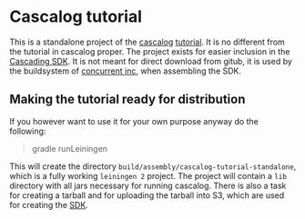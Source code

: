 # Cascalog tutorial

This is a standalone project of the [cascalog][cascalog] [tutorial][tutorial]. It is no different from
the tutorial in cascalog proper. The project exists for easier inclusion in the
[Cascading SDK][sdk]. It is not meant for direct download from gitub, it is used
by the buildsystem of [concurrent inc][concurrent], when assembling the SDK. 

## Making the tutorial ready for distribution

If you however want to use it for your own purpose anyway do the following:

 > gradle runLeiningen

This will create the directory `build/assembly/cascalog-tutorial-standalone`,
which is a fully working `leiningen 2` project. The project will contain a `lib`
directory with all jars necessary for running cascalog. There is also a task for
creating a tarball and for uploading the tarball into S3, which are used for
creating the [SDK][sdk].



[cascalog]: https://github.com/nathanmarz/cascalog
[tutorial]: http://nathanmarz.com/blog/introducing-cascalog-a-clojure-based-query-language-for-hado.html
[sdk]: http://cascading.org/sdk
[concurrent]: http://concurrentinc.com/
